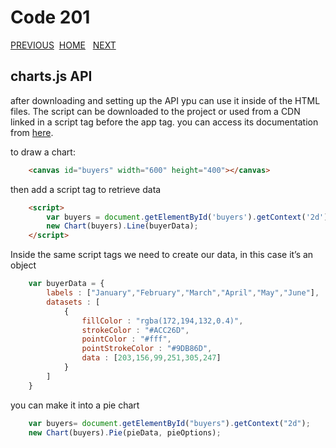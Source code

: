 # Code 201

[PREVIOUS](https://dinaalsaid.github.io/reading-notes/class-11) &nbsp;[HOME](https://dinaalsaid.github.io/reading-notes/)  &nbsp; [NEXT](https://dinaalsaid.github.io/reading-notes/class-13)

## charts.js API

after downloading and setting up the API ypu can use it inside of the HTML files.
The script can be downloaded to the project or used from a CDN linked in a script tag before the app tag.
you can access its documentation from [here](https://www.chartjs.org/docs/latest/).

to draw a chart:

```HTML
    <canvas id="buyers" width="600" height="400"></canvas>

````

then add a script tag to retrieve data

```HTML
    <script>
        var buyers = document.getElementById('buyers').getContext('2d');
        new Chart(buyers).Line(buyerData);
    </script>
````

Inside the same script tags we need to create our data, in this case it’s an object

```JavaScript
    var buyerData = {
        labels : ["January","February","March","April","May","June"],
        datasets : [
            {
                fillColor : "rgba(172,194,132,0.4)",
                strokeColor : "#ACC26D",
                pointColor : "#fff",
                pointStrokeColor : "#9DB86D",
                data : [203,156,99,251,305,247]
            }
        ]
    }
```

you can make it into a pie chart

```javascript
    var buyers= document.getElementById("buyers").getContext("2d");
    new Chart(buyers).Pie(pieData, pieOptions);

```  
